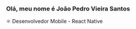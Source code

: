 ### Olá, meu nome é João Pedro Vieira Santos

⚛️ Desenvolvedor Mobile - React Native

<!---
JPeeeeee/JPeeeeee is a ✨ special ✨ repository because its `README.md` (this file) appears on your GitHub profile.
You can click the Preview link to take a look at your changes.
--->
